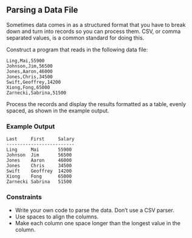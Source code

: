 ## Parsing a Data File

Sometimes data comes in as a structured format that you have to break down and turn into records so you can process them. CSV, or comma separated values, is a common standard for doing this.

Construct a program that reads in the following data file:

```
Ling,Mai,55900
Johnson,Jim,56500
Jones,Aaron,46000
Jones,Chris,34500
Swift,Geoffrey,14200
Xiong,Fong,65000
Zarnecki,Sabrina,51500
```

Process the records and display the results formatted as a table, evenly spaced, as shown in the example output.

### Example Output

```
Last     First     Salary
-------------------------
Ling     Mai       55900
Johnson  Jim       56500
Jones    Aaron     46000
Jones    Chris     34500
Swift    Geoffrey  14200
Xiong    Fong      65000
Zarnecki Sabrina   51500
```

### Constraints

* Write your own code to parse the data. Don’t use a CSV parser.
* Use spaces to align the columns.
* Make each column one space longer than the longest value in the column.